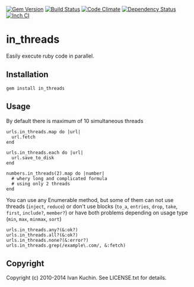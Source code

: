 [![Gem Version](https://img.shields.io/gem/v/in_threads.svg?style=flat)](https://rubygems.org/gems/in_threads)
[![Build Status](https://img.shields.io/travis/toy/in_threads/master.svg?style=flat)](https://travis-ci.org/toy/in_threads)
[![Code Climate](https://img.shields.io/codeclimate/github/toy/in_threads.svg?style=flat)](https://codeclimate.com/github/toy/in_threads)
[![Dependency Status](https://img.shields.io/gemnasium/toy/in_threads.svg?style=flat)](https://gemnasium.com/toy/in_threads)
[![Inch CI](http://inch-ci.org/github/toy/in_threads.svg?branch=master&style=flat)](http://inch-ci.org/github/toy/in_threads)

# in_threads

Easily execute ruby code in parallel.

## Installation

    gem install in_threads

## Usage

By default there is maximum of 10 simultaneous threads

    urls.in_threads.map do |url|
      url.fetch
    end

    urls.in_threads.each do |url|
      url.save_to_disk
    end

    numbers.in_threads(2).map do |number|
      # whery long and complicated formula
      # using only 2 threads
    end

You can use any Enumerable method, but some of them can not use threads (`inject`, `reduce`) or don't use blocks (`to_a`, `entries`, `drop`, `take`, `first`, `include?`, `member?`) or have both problems depending on usage type (`min`, `max`, `minmax`, `sort`)

    urls.in_threads.any?(&:ok?)
    urls.in_threads.all?(&:ok?)
    urls.in_threads.none?(&:error?)
    urls.in_threads.grep(/example\.com/, &:fetch)

## Copyright

Copyright (c) 2010-2014 Ivan Kuchin. See LICENSE.txt for details.
